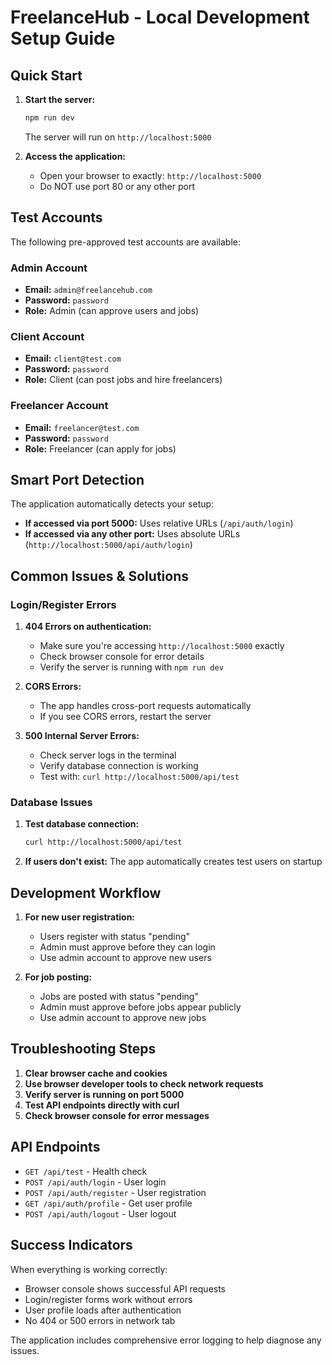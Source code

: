 # FreelanceHub - Local Development Setup Guide

## Quick Start

1. **Start the server:**
   ```bash
   npm run dev
   ```
   The server will run on `http://localhost:5000`

2. **Access the application:**
   - Open your browser to exactly: `http://localhost:5000`
   - Do NOT use port 80 or any other port

## Test Accounts

The following pre-approved test accounts are available:

### Admin Account
- **Email:** `admin@freelancehub.com`
- **Password:** `password`
- **Role:** Admin (can approve users and jobs)

### Client Account
- **Email:** `client@test.com`
- **Password:** `password`
- **Role:** Client (can post jobs and hire freelancers)

### Freelancer Account
- **Email:** `freelancer@test.com`
- **Password:** `password`
- **Role:** Freelancer (can apply for jobs)

## Smart Port Detection

The application automatically detects your setup:

- **If accessed via port 5000:** Uses relative URLs (`/api/auth/login`)
- **If accessed via any other port:** Uses absolute URLs (`http://localhost:5000/api/auth/login`)

## Common Issues & Solutions

### Login/Register Errors

1. **404 Errors on authentication:**
   - Make sure you're accessing `http://localhost:5000` exactly
   - Check browser console for error details
   - Verify the server is running with `npm run dev`

2. **CORS Errors:**
   - The app handles cross-port requests automatically
   - If you see CORS errors, restart the server

3. **500 Internal Server Errors:**
   - Check server logs in the terminal
   - Verify database connection is working
   - Test with: `curl http://localhost:5000/api/test`

### Database Issues

1. **Test database connection:**
   ```bash
   curl http://localhost:5000/api/test
   ```

2. **If users don't exist:**
   The app automatically creates test users on startup

## Development Workflow

1. **For new user registration:**
   - Users register with status "pending"
   - Admin must approve before they can login
   - Use admin account to approve new users

2. **For job posting:**
   - Jobs are posted with status "pending"
   - Admin must approve before jobs appear publicly
   - Use admin account to approve new jobs

## Troubleshooting Steps

1. **Clear browser cache and cookies**
2. **Use browser developer tools to check network requests**
3. **Verify server is running on port 5000**
4. **Test API endpoints directly with curl**
5. **Check browser console for error messages**

## API Endpoints

- `GET /api/test` - Health check
- `POST /api/auth/login` - User login
- `POST /api/auth/register` - User registration
- `GET /api/auth/profile` - Get user profile
- `POST /api/auth/logout` - User logout

## Success Indicators

When everything is working correctly:
- Browser console shows successful API requests
- Login/register forms work without errors
- User profile loads after authentication
- No 404 or 500 errors in network tab

The application includes comprehensive error logging to help diagnose any issues.
